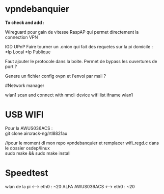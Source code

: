 # vpndebanquier

**To check and add :**


Wireguard pour gain de vitesse
RaspAP qui permet directement la connection VPN

IGD UPnP
Faire tourner un .onion qui fait des requetes sur la pi domicile :
*Ip Local
*Ip Publique

Faut ajouter le protocole dans la boite.
Permet de bypass les ouvertures de port ?

Genere un fichier config ovpn et l'envoi par mail ?

#Network manager

wlan1 scan and  connect with nmcli device wifi list ifname wlan1 



# USB WIFI

Pour la AWUS036ACS :  
git clone aircrack-ng/rtl8821au

//pour le moment dl mon repo vpndebanquier et remplacer wifi_regd.c dans le dossier osdep/linux  
sudo make && sudo make install

# Speedtest


wlan de la pi  <--> eth0 : ~20
ALFA AWUS036ACS <--> eth0 : ~20
